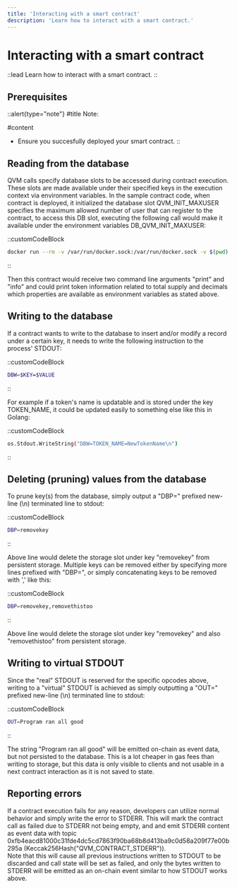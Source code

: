 ```yaml
---
title: 'Interacting with a smart contract'
description: 'Learn how to interact with a smart contract.'
---
```


# Interacting with a smart contract

::lead
Learn how to interact with a smart contract.
::

## Prerequisites

::alert{type="note"}
#title
Note:

#content
- Ensure you succesfully deployed your smart contract.
::

## Reading from the database

QVM calls specify database slots to be accessed during contract execution. These slots are made available under their specified keys in the execution context via environment variables. In the sample contract code, when contract is deployed, it initialized the database slot QVM_INIT_MAXUSER specifies the maximum allowed number of user that can register to the contract, to access this DB slot, executing the following call would make it available under the environment variables DB_QVM_INIT_MAXUSER:

::customCodeBlock
```sh
docker run --rm -v /var/run/docker.sock:/var/run/docker.sock -v $(pwd):/ws qanplatform/qvmctl call -r QVM_INIT_MAXUSER -privkey /ws/privkey -rpc <testnet_endpoint> 0xCONTRACT_ADDERSS register testuser1
```
::

Then this contract would receive two command line arguments "print" and "info" and could print token information related to total supply and decimals which properties are available as environment variables as stated above.

## Writing to the database

If a contract wants to write to the database to insert and/or modify a record under a certain key, it needs to write the following instruction to the process' STDOUT:

::customCodeBlock
```sh
DBW=$KEY=$VALUE
```
::

For example if a token's name is updatable and is stored under the key TOKEN_NAME, it could be updated easily to something else like this in Golang:

::customCodeBlock
```sh
os.Stdout.WriteString("DBW=TOKEN_NAME=NewTokenName\n")
```
::

## Deleting (pruning) values from the database

To prune key(s) from the database, simply output a "DBP=" prefixed new-line (\n) terminated line to stdout:

::customCodeBlock
```sh
DBP=removekey
```
::

Above line would delete the storage slot under key "removekey" from persistent storage. Multiple keys can be removed either by specifying more lines prefixed with "DBP=", or simply concatenating keys to be removed with ',' like this:

::customCodeBlock
```sh
DBP=removekey,removethistoo
```
::

Above line would delete the storage slot under key "removekey" and also "removethistoo" from persistent storage.

## Writing to virtual STDOUT

Since the "real" STDOUT is reserved for the specific opcodes above, writing to a "virtual" STDOUT is achieved as simply outputting a "OUT=" prefixed new-line (\n) terminated line to stdout:

::customCodeBlock
```sh
OUT=Program ran all good
```
::

The string "Program ran all good" will be emitted on-chain as event data, but not persisted to the database. This is a lot cheaper in gas fees than writing to storage, but this data is only visible to clients and not usable in a next contract interaction as it is not saved to state.

## Reporting errors

If a contract execution fails for any reason, developers can utilize normal behavior and simply write the error to STDERR. This will mark the contract call as failed due to STDERR not being empty, and and emit STDERR content as event data with topic 0xfb4eacd81000c31fde4dc5cd7863f90ba68b8d413ba9c0d58a209f77e00b295a (Keccak256Hash("QVM_CONTRACT_STDERR")).  
Note that this will cause all previous instructions written to STDOUT to be discarded and call state will be set as failed, and only the bytes written to STDERR will be emitted as an on-chain event similar to how STDOUT works above.
